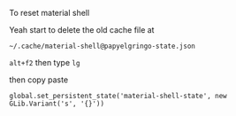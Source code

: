 To reset material shell

Yeah start to delete the old cache file at

`~/.cache/material-shell@papyelgringo-state.json`

`alt+f2` then type `lg`

then copy paste

`global.set_persistent_state('material-shell-state', new GLib.Variant('s', '{}'))`
